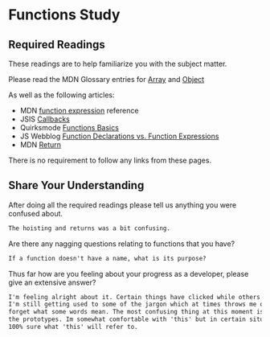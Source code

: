 # Functions Study

## Required Readings

These readings are to help familiarize you with the subject matter.

Please read the MDN Glossary entries for [Array](https://developer.mozilla.org/en-US/docs/Glossary/array) and [Object](https://developer.mozilla.org/en-US/docs/Glossary/Object)

As well as the following articles:

-   MDN [function expression](https://developer.mozilla.org/en-US/docs/Web/JavaScript/Reference/Operators/function) reference
-   JSIS [Callbacks](http://javascriptissexy.com/understand-javascript-callback-functions-and-use-them/)
-   Quirksmode [Functions Basics](http://www.quirksmode.org/js/function.html)
-   JS Webblog [Function Declarations vs. Function Expressions](https://javascriptweblog.wordpress.com/2010/07/06/function-declarations-vs-function-expressions/)
-   MDN [Return](https://developer.mozilla.org/en-US/docs/Web/JavaScript/Reference/Statements/return)

There is no requirement to follow any links from these pages.

## Share Your Understanding

After doing all the required readings please tell us anything you were confused about.

```md
The hoisting and returns was a bit confusing.
```

Are there any nagging questions relating to functions that you have?

```md
If a function doesn't have a name, what is its purpose?
```

Thus far how are you feeling about your progress as a developer, please give
an extensive answer?

```md
I'm feeling alright about it. Certain things have clicked while others havent quite yet.
I'm still getting used to some of the jargon which at times throws me off because I
forget what some words mean. The most confusing thing at this moment is
the prototypes. Im somewhat comfortable with 'this' but in certain situations im not
100% sure what 'this' will refer to. 
```
